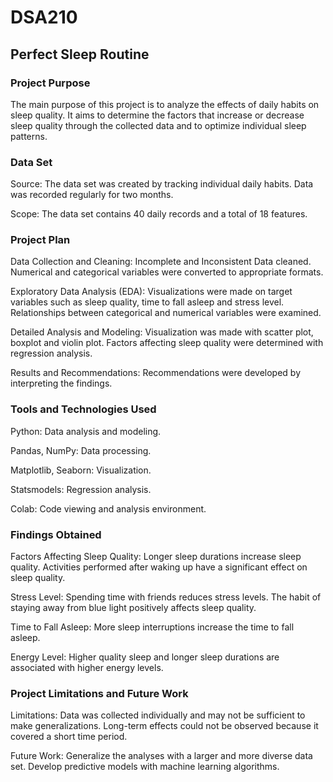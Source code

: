 # DSA210

## Perfect Sleep Routine

### Project Purpose

The main purpose of this project is to analyze the effects of daily habits on sleep quality. It aims to determine the factors that increase or decrease sleep quality through the collected data and to optimize individual sleep patterns.

### Data Set

Source:
The data set was created by tracking individual daily habits. Data was recorded regularly for two months.

Scope:
The data set contains 40 daily records and a total of 18 features.

### Project Plan

Data Collection and Cleaning:
Incomplete and Inconsistent Data cleaned. Numerical and categorical variables were converted to appropriate formats.

Exploratory Data Analysis (EDA):
Visualizations were made on target variables such as sleep quality, time to fall asleep and stress level. Relationships between categorical and numerical variables were examined.

Detailed Analysis and Modeling:
Visualization was made with scatter plot, boxplot and violin plot. Factors affecting sleep quality were determined with regression analysis.

Results and Recommendations:
Recommendations were developed by interpreting the findings.

### Tools and Technologies Used

Python:
Data analysis and modeling.

Pandas, NumPy: Data processing.

Matplotlib, Seaborn: Visualization.

Statsmodels: Regression analysis.

Colab:
Code viewing and analysis environment.

### Findings Obtained

Factors Affecting Sleep Quality:
Longer sleep durations increase sleep quality. Activities performed after waking up have a significant effect on sleep quality.

Stress Level:
Spending time with friends reduces stress levels. The habit of staying away from blue light positively affects sleep quality.

Time to Fall Asleep:
More sleep interruptions increase the time to fall asleep.

Energy Level:
Higher quality sleep and longer sleep durations are associated with higher energy levels.

### Project Limitations and Future Work

Limitations:
Data was collected individually and may not be sufficient to make generalizations. Long-term effects could not be observed because it covered a short time period.

Future Work:
Generalize the analyses with a larger and more diverse data set. Develop predictive models with machine learning algorithms.

